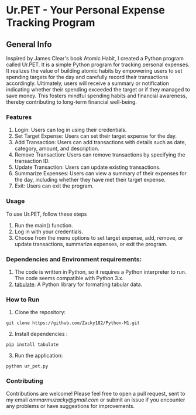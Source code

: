 # Ur.PET - Your Personal Expense Tracking Program
## General Info
Inspired by James Clear's book Atomic Habit, I created a Python program called Ur.PET. It is a simple Python program for tracking personal expenses. It realizes the value of building atomic habits by empowering users to set spending targets for the day and carefully record their transactions accordingly. Ultimately, users will receive a summary or notification indicating whether their spending exceeded the target or if they managed to save money. This fosters mindful spending habits and financial awareness, thereby contributing to long-term financial well-being.

### Features
1. Login: Users can log in using their credentials.
2. Set Target Expense: Users can set their target expense for the day.
3. Add Transaction: Users can add transactions with details such as date, category, amount, and description.
4. Remove Transaction: Users can remove transactions by specifying the transaction ID.
5. Update Transaction: Users can update existing transactions.
6. Summarize Expenses: Users can view a summary of their expenses for the day, including whether they have met their target expense.
7. Exit: Users can exit the program.

### Usage
To use Ur.PET, follow these steps
1. Run the main() function.
2. Log in with your credentials.
3. Choose from the menu options to set target expense, add, remove, or update transactions, summarize expenses, or exit the program.

### Dependencies and Environment requirements:
1. The code is written in Python, so it requires a Python interpreter to run. The code seems compatible with Python 3.x.
2. [tabulate](https://pypi.org/project/tabulate/): A Python library for formatting tabular data.

### How to Run
1. Clone the repository:
```
git clone https://github.com/Zacky182/Python-M1.git
```
2. Install dependencies :
```
pip install tabulate
```
3. Run the application:
```
python ur_pet.py
```

### Contributing
Contributions are welcome! Please feel free to open a pull request, sent to my email _ammarmuzacky@gmail.com_ or submit an issue if you encounter any problems or have suggestions for improvements.




